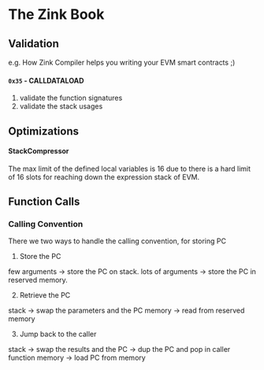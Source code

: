 # The Zink Book


## Validation

e.g. How Zink Compiler helps you writing your EVM smart contracts ;)


#### `0x35` - CALLDATALOAD

1. validate the function signatures
2. validate the stack usages


## Optimizations


#### StackCompressor

The max limit of the defined local variables is 16 due to there is a hard limit 
of 16 slots for reaching down the expression stack of EVM.


## Function Calls

### Calling Convention

There we two ways to handle the calling convention, for storing PC 

1. Store the PC

few arguments     -> store the PC on stack.
lots of arguments -> store the PC in reserved memory.


2. Retrieve the PC

stack  -> swap the parameters and the PC
memory -> read from reserved memory


3. Jump back to the caller

stack  -> swap the results and the PC
       -> dup the PC and pop in caller function
memory -> load PC from memory

